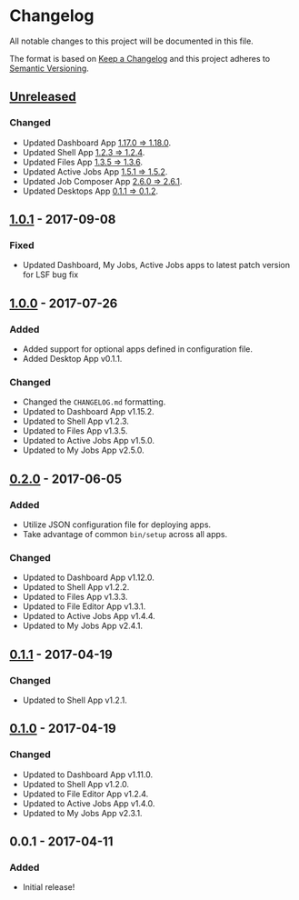 # Changelog

All notable changes to this project will be documented in this file.

The format is based on [Keep a Changelog](http://keepachangelog.com/en/1.0.0/)
and this project adheres to [Semantic Versioning](http://semver.org/spec/v2.0.0.html).

## [Unreleased]
### Changed
- Updated Dashboard App [1.17.0 => 1.18.0](https://github.com/OSC/ood-dashboard/compare/v1.17.0...v1.18.0).
- Updated Shell App [1.2.3 => 1.2.4](https://github.com/OSC/ood-shell/compare/v1.2.3...v1.2.4).
- Updated Files App [1.3.5 => 1.3.6](https://github.com/OSC/ood-fileexplorer/compare/v1.3.5...v1.3.6).
- Updated Active Jobs App [1.5.1 => 1.5.2](https://github.com/OSC/ood-activejobs/compare/v1.5.1...v1.5.2).
- Updated Job Composer App [2.6.0 => 2.6.1](https://github.com/OSC/ood-myjobs/compare/v2.6.0...v2.6.1).
- Updated Desktops App [0.1.1 => 0.1.2](https://github.com/OSC/bc_desktop/compare/v0.1.1...v0.1.2).

## [1.0.1] - 2017-09-08
### Fixed
- Updated Dashboard, My Jobs, Active Jobs apps to latest patch version for LSF bug fix

## [1.0.0] - 2017-07-26
### Added
- Added support for optional apps defined in configuration file.
- Added Desktop App v0.1.1.

### Changed
- Changed the `CHANGELOG.md` formatting.
- Updated to Dashboard App v1.15.2.
- Updated to Shell App v1.2.3.
- Updated to Files App v1.3.5.
- Updated to Active Jobs App v1.5.0.
- Updated to My Jobs App v2.5.0.

## [0.2.0] - 2017-06-05
### Added
- Utilize JSON configuration file for deploying apps.
- Take advantage of common `bin/setup` across all apps.

### Changed
- Updated to Dashboard App v1.12.0.
- Updated to Shell App v1.2.2.
- Updated to Files App v1.3.3.
- Updated to File Editor App v1.3.1.
- Updated to Active Jobs App v1.4.4.
- Updated to My Jobs App v2.4.1.

## [0.1.1] - 2017-04-19
### Changed
- Updated to Shell App v1.2.1.

## [0.1.0] - 2017-04-19
### Changed
- Updated to Dashboard App v1.11.0.
- Updated to Shell App v1.2.0.
- Updated to File Editor App v1.2.4.
- Updated to Active Jobs App v1.4.0.
- Updated to My Jobs App v2.3.1.

## 0.0.1 - 2017-04-11
### Added
- Initial release!

[Unreleased]: https://github.com/OSC/ood-apps-installer/compare/v1.0.1...HEAD
[1.0.1]: https://github.com/OSC/ood-apps-installer/compare/v1.0.0...v1.0.1
[1.0.0]: https://github.com/OSC/ood-apps-installer/compare/v0.2.0...v1.0.0
[0.2.0]: https://github.com/OSC/ood-apps-installer/compare/v0.1.1...v0.2.0
[0.1.1]: https://github.com/OSC/ood-apps-installer/compare/v0.1.0...v0.1.1
[0.1.0]: https://github.com/OSC/ood-apps-installer/compare/v0.0.1...v0.1.0

